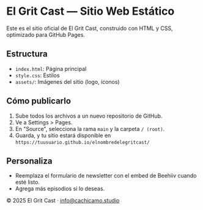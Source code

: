
# El Grit Cast — Sitio Web Estático

Este es el sitio oficial de El Grit Cast, construido con HTML y CSS, optimizado para GitHub Pages.

## Estructura
- `index.html`: Página principal
- `style.css`: Estilos
- `assets/`: Imágenes del sitio (logo, íconos)

## Cómo publicarlo
1. Sube todos los archivos a un nuevo repositorio de GitHub.
2. Ve a Settings > Pages.
3. En "Source", selecciona la rama `main` y la carpeta `/ (root)`.
4. Guarda, y tu sitio estará disponible en `https://tuusuario.github.io/elnombredelegritcast/`

## Personaliza
- Reemplaza el formulario de newsletter con el embed de Beehiiv cuando esté listo.
- Agrega más episodios si lo deseas.

© 2025 El Grit Cast · info@cachicamo.studio

